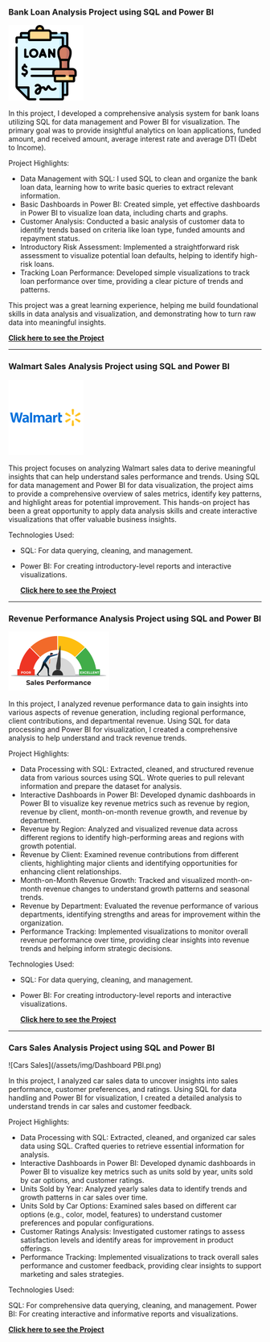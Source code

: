 



### Bank Loan Analysis Project using SQL and Power BI
![BANK LOAN](/assets/img/loanbk.png)

In this project, I developed a comprehensive analysis system for bank loans utilizing SQL for data management and Power BI for visualization. The primary goal was to provide insightful analytics on loan applications, funded amount, and received amount, average interest rate and average DTI (Debt to Income).

Project Highlights:

- Data Management with SQL: I used SQL to clean and organize the bank loan data, learning how to write basic queries to extract relevant information.
- Basic Dashboards in Power BI: Created simple, yet effective dashboards in Power BI to visualize loan data, including charts and graphs.
- Customer Analysis: Conducted a basic analysis of customer data to identify trends based on criteria like loan type, funded amounts and repayment status.
- Introductory Risk Assessment: Implemented a straightforward risk assessment to visualize potential loan defaults, helping to identify high-risk loans.
- Tracking Loan Performance: Developed simple visualizations to track loan performance over time, providing a clear picture of trends and patterns.

This project was a great learning experience, helping me build foundational skills in data analysis and visualization, and demonstrating how to turn raw data into meaningful insights.

**[Click here to see the Project](https://github.com/anasmaichouf/Bank-Loan-Project)**

-------------------------------------------------------------------------------------------

### Walmart Sales Analysis Project using SQL and Power BI
![Walmart Sales](/assets/img/walmart.png)

This project focuses on analyzing Walmart sales data to derive meaningful insights that can help understand sales performance and trends. Using SQL for data management and Power BI for data visualization, the project aims to provide a comprehensive overview of sales metrics, identify key patterns, and highlight areas for potential improvement. This hands-on project has been a great opportunity to apply data analysis skills and create interactive visualizations that offer valuable business insights.

Technologies Used:

- SQL: For data querying, cleaning, and management.
- Power BI: For creating introductory-level reports and interactive visualizations.

  **[Click here to see the Project](https://github.com/anasmaichouf/Walmart-Sales)**

-------------------------------------------------------------------------------------------

### Revenue Performance Analysis Project using SQL and Power BI

![Revenue Performance](/assets/img/revenue-perf.png)

In this project, I analyzed revenue performance data to gain insights into various aspects of revenue generation, including regional performance, client contributions, and departmental revenue. Using SQL for data processing and Power BI for visualization, I created a comprehensive analysis to help understand and track revenue trends.

Project Highlights:

- Data Processing with SQL: Extracted, cleaned, and structured revenue data from various sources using SQL. Wrote queries to pull relevant information and prepare the dataset for analysis.
- Interactive Dashboards in Power BI: Developed dynamic dashboards in Power BI to visualize key revenue metrics such as revenue by region, revenue by client, month-on-month revenue growth, and revenue by department.
- Revenue by Region: Analyzed and visualized revenue data across different regions to identify high-performing areas and regions with growth potential.
- Revenue by Client: Examined revenue contributions from different clients, highlighting major clients and identifying opportunities for enhancing client relationships.
- Month-on-Month Revenue Growth: Tracked and visualized month-on-month revenue changes to understand growth patterns and seasonal trends.
- Revenue by Department: Evaluated the revenue performance of various departments, identifying strengths and areas for improvement within the organization.
- Performance Tracking: Implemented visualizations to monitor overall revenue performance over time, providing clear insights into revenue trends and helping inform strategic decisions.

Technologies Used:

- SQL: For data querying, cleaning, and management.
- Power BI: For creating introductory-level reports and interactive visualizations.

   **[Click here to see the Project](https://github.com/anasmaichouf/Revenue-performance)** 

-------------------------------------------------------------------------------------------

### Cars Sales Analysis Project using SQL and Power BI

![Cars Sales](/assets/img/Dashboard PBI.png)

In this project, I analyzed car sales data to uncover insights into sales performance, customer preferences, and ratings. Using SQL for data handling and Power BI for visualization, I created a detailed analysis to understand trends in car sales and customer feedback.

Project Highlights:

- Data Processing with SQL: Extracted, cleaned, and organized car sales data using SQL. Crafted queries to retrieve essential information for analysis.
- Interactive Dashboards in Power BI: Developed dynamic dashboards in Power BI to visualize key metrics such as units sold by year, units sold by car options, and customer ratings.
- Units Sold by Year: Analyzed yearly sales data to identify trends and growth patterns in car sales over time.
- Units Sold by Car Options: Examined sales based on different car options (e.g., color, model, features) to understand customer preferences and popular configurations.
- Customer Ratings Analysis: Investigated customer ratings to assess satisfaction levels and identify areas for improvement in product offerings.
- Performance Tracking: Implemented visualizations to track overall sales performance and customer feedback, providing clear insights to support marketing and sales strategies.

Technologies Used:

SQL: For comprehensive data querying, cleaning, and management.
Power BI: For creating interactive and informative reports and visualizations.

   **[Click here to see the Project](https://github.com/anasmaichouf/Cars-Sales)** 
